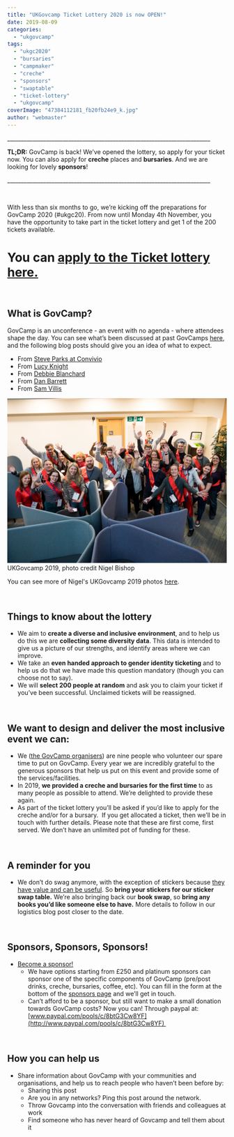 ```yaml
---
title: "UKGovcamp Ticket Lottery 2020 is now OPEN!"
date: 2019-08-09
categories:
  - "ukgovcamp"
tags:
  - "ukgc2020"
  - "bursaries"
  - "campmaker"
  - "creche"
  - "sponsors"
  - "swaptable"
  - "ticket-lottery"
  - "ukgovcamp"
coverImage: "47384112181_fb20fb24e9_k.jpg"
author: "webmaster"
---
```


\_\_\_\_\_\_\_\_\_\_\_\_\_\_\_\_\_\_\_\_\_\_\_\_\_\_\_\_\_\_\_\_\_\_\_\_\_\_\_\_\_\_\_\_\_\_\_\_\_\_\_\_\_\_\_\_\_\_\_\_\_\_\_\_\_\_\_\_\_\_\_\_\_

**TL;DR:** GovCamp is back! We’ve opened the lottery, so apply for your ticket now. You can also apply for **creche** places and **bursaries**. And we are looking for lovely **sponsors**!

\_\_\_\_\_\_\_\_\_\_\_\_\_\_\_\_\_\_\_\_\_\_\_\_\_\_\_\_\_\_\_\_\_\_\_\_\_\_\_\_\_\_\_\_\_\_\_\_\_\_\_\_\_\_\_\_\_\_\_\_\_\_\_\_\_\_\_\_\_\_\_\_\_

 

With less than six months to go, we’re kicking off the preparations for GovCamp 2020 (#ukgc20). From now until Monday 4th November, you have the opportunity to take part in the ticket lottery and get 1 of the 200 tickets available.

# You can **[apply to the Ticket lottery here.](https://docs.google.com/forms/d/e/1FAIpQLSdWeC1bbgnpBmOMicxIVM3ciUfUB7m0xlRMB6yRBUyu3MyNtg/viewform)**

 

## **What is GovCamp?**

GovCamp is an unconference - an event with no agenda - where attendees shape the day. You can see what’s been discussed at past GovCamps [here](https://docs.google.com/spreadsheets/d/1S6nemSPxSLrURGigaQZFKViWBoAhalpE2f0RtZ92Fpk/edit#gid=11), and the following blog posts should give you an idea of what to expect.

- From [Steve Parks at Convivio](https://blog.weareconvivio.com/what-to-expect-at-ukgovcamp-ecc37191dc81) 
- From [Lucy Knight](https://geekwonkinterface.wordpress.com/2016/06/14/its-ok/)
- From [Debbie Blanchard](https://dwpdigital.blog.gov.uk/2018/02/19/sharing-what-i-learnt-at-ukgovcamp/)
- From [Dan Barrett](https://medium.com/@dasbarrett/uk-govcamp-2019-reflections-c2eb14c782a2)
- From [Sam Villis](https://medium.com/@stamanfar/notes-from-govcamp-ukgc19-37dbb84de739)

[![](images/47384112181_fb20fb24e9_k.jpg)](https://www.ukgovcamp.com/wp-content/uploads/2019/08/47384112181_fb20fb24e9_k.jpg) UKGovcamp 2019, photo credit Nigel Bishop

You can see more of Nigel's UKGovcamp 2019 photos [here](https://www.flickr.com/photos/wnbishop/albums/72157705985906571).

 

## **Things to know about the lottery**

- We aim to **create a diverse and inclusive environment**, and to help us do this we are **collecting some diversity data**. This data is intended to give us a picture of our strengths, and identify areas where we can improve.
- We take an **even handed approach to gender identity ticketing** and to help us do that we have made this question mandatory (though you can choose not to say).
- We will **select 200 people at random** and ask you to claim your ticket if you’ve been successful. Unclaimed tickets will be reassigned.

 

## **We want to design and deliver the most inclusive event we can:**

- We ([the GovCamp organisers](https://www.ukgovcamp.com/about/)) are nine people who volunteer our spare time to put on GovCamp. Every year we are incredibly grateful to the generous sponsors that help us put on this event and provide some of the services/facilities. 
- In 2019, **we provided a creche and bursaries for the first time** to as many people as possible to attend. We’re delighted to provide these again. 
- As part of the ticket lottery you’ll be asked if you’d like to apply for the creche and/or for a bursary.  If you get allocated a ticket, then we’ll be in touch with further details. Please note that these are first come, first served. We don’t have an unlimited pot of funding for these. 

 

## **A reminder for you**

- We don’t do swag anymore, with the exception of stickers because [they have value and can be useful](https://gilest.org/stickers.html). So **bring your stickers for our sticker swap table.** We’re also bringing back our **book swap**, so **bring any books you’d like someone else to have.** More details to follow in our logistics blog post closer to the date.

 

## **Sponsors, Sponsors, Sponsors!**

- [Become a sponsor!](https://www.ukgovcamp.com/become-a-sponsor/) 
    - We have options starting from £250 and platinum sponsors can sponsor one of the specific components of GovCamp (pre/post drinks, creche, bursaries, coffee, etc). You can fill in the form at the bottom of the [sponsors page](https://www.ukgovcamp.com/become-a-sponsor/) and we’ll get in touch.
    - Can’t afford to be a sponsor, but still want to make a small donation towards GovCamp costs? Now you can! Through paypal at: [www.paypal.com/pools/c/8btG3Cw8YF](http://www.paypal.com/pools/c/8btG3Cw8YF) 

 

## **How you can help us**

- Share information about GovCamp with your communities and organisations, and help us to reach people who haven’t been before by:
    - Sharing this post
    - Are you in any networks? Ping this post around the network.
    - Throw Govcamp into the conversation with friends and colleagues at work
    - Find someone who has never heard of Govcamp and tell them about it
